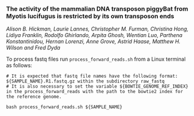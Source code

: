 ### The activity of the mammalian DNA transposon piggyBat from Myotis lucifugus is restricted by its own transposon ends
*Alison B. Hickman, Laurie Lannes, Christopher M. Furman, Christina Hong, Lidiya Franklin, Rodolfo Ghirlando, Arpita Ghosh, Wentian Luo, Parthena Konstantinidou, Hernan Lorenzi, Anne Grove, Astrid Haase, Matthew H. Wilson and Fred Dyda*

To process fastq files run `process_forward_reads.sh` from a Linux terminal as follows:
```
# It is expected that fastq file names have the following format: ${SAMPLE_NAME}.R1.fastq.gz within the subdirectory raw_fastq
# It is also necessary to set the variable ${BOWTIE_GENOME_REF_INDEX} in the process_forward_reads with the path to the bowtie2 index for the reference genome.

bash process_forward_reads.sh ${SAMPLE_NAME}
```

